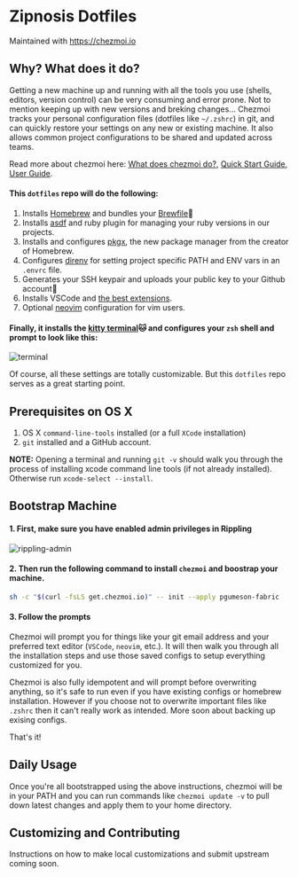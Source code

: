 # Zipnosis Dotfiles

Maintained with https://chezmoi.io

## Why? What does it do?

Getting a new machine up and running with all the tools you use (shells, editors, version control) can be very consuming and error prone. Not to mention keeping up with new versions and breking changes... Chezmoi tracks your personal configuration files (dotfiles like `~/.zshrc`) in git, and can quickly restore your settings on any new or existing machine. It also allows common project configurations to be shared and updated across teams.

Read more about chezmoi here: [What does chezmoi do?](https://www.chezmoi.io/what-does-chezmoi-do), [Quick Start Guide](https://www.chezmoi.io/quick-start), [User Guide](https://www.chezmoi.io/user-guide/command-overview).

#### This `dotfiles` repo will do the following:

1. Installs [Homebrew](https://brew.sh/) and bundles your [Brewfile](https://github.com/pgumeson-fabric/dotfiles/blob/main/Brewfile.tmpl):beer:
1. Installs [asdf](https://asdf-vm.com/) and ruby plugin for managing your ruby versions in our projects.
1. Installs and configures [pkgx](https://pkgx.sh), the new package manager from the creator of Homebrew.
1. Configures [direnv](https://direnv.net) for setting project specific PATH and ENV vars in an `.envrc` file.
1. Generates your SSH keypair and uploads your public key to your Github account:key:
1. Installs VSCode and [the best extensions](https://github.com/pgumeson-fabric/dotfiles/blob/main/Brewfile.tmpl#L57-L88).
1. Optional [neovim](https://neovim.io) configuration for vim users.

#### Finally, it installs the [kitty terminal](https://sw.kovidgoyal.net/kitty)🐱 and configures your `zsh` shell and prompt to look like this:
![terminal](https://github.com/pgumeson-fabric/dotfiles/assets/145386658/a9a70308-c093-4d38-9de0-19417226b327)

Of course, all these settings are totally customizable. But this `dotfiles` repo serves as a great starting point.

## Prerequisites on OS X

1. OS X `command-line-tools` installed (or a full `XCode` installation)
2. `git` installed and a GitHub account.

**NOTE:** Opening a terminal and running `git -v` should walk
you through the process of installing xcode command line tools
(if not already installed). Otherwise run `xcode-select --install`.

## Bootstrap Machine

#### 1. First, make sure you have enabled admin privileges in Rippling
![rippling-admin](https://github.com/pgumeson-fabric/dotfiles/assets/145386658/fe543828-1d1f-4472-96ba-96bb869ae9fb)

#### 2. Then run the following command to install `chezmoi` and boostrap your machine.

```sh
sh -c "$(curl -fsLS get.chezmoi.io)" -- init --apply pgumeson-fabric
```

#### 3. Follow the prompts
Chezmoi will prompt you for things like your git email address and your preferred text editor (`VSCode`, `neovim`, etc.). It will then walk you through all the installation steps and use those saved configs to setup everything customized for you.

Chezmoi is also fully idempotent and will prompt before overwriting anything, so it's safe to run even if you have existing configs or homebrew installation. However if you choose not to overwrite important files like `.zshrc` then it can't really work as intended. More soon about backing up exising configs.

That's it!

## Daily Usage

Once you're all bootstrapped using the above instructions, chezmoi will be in your PATH and you can run commands like `chezmoi update -v` to pull down latest changes and apply them to your home directory.

## Customizing and Contributing

Instructions on how to make local customizations and submit upstream coming soon.
